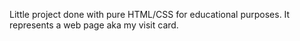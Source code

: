 Little project done with pure HTML/CSS for educational purposes. It represents a web page aka my visit card.
